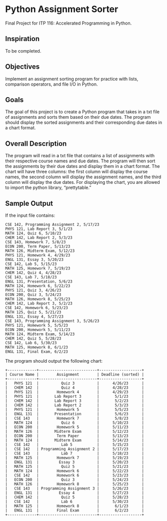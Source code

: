 
# Python Assignment Sorter
Final Project for ITP 116: Accelerated Programming in Python.

## Inspiration
To be completed.

## Objectives
Implement an assignment sorting program for practice with lists, comparison operators, and file I/O in Python. 
## Goals
The goal of this project is to create a Python program that takes in a txt file of assignments and sorts them based on their due dates. The program should display the sorted assignments and their corresponding due dates in a chart format.
## Overall Description
The program will read in a txt file that contains a list of assignments with their respective course names and due dates. The program will then sort the assignments by their due dates and display them in a chart format. The chart will have three columns: the first column will display the course names, the second column will display the assignment names, and the third column will display the due dates. For displaying the chart, you are allowed to import the python library, “prettytable.”
## Sample Output
If the input file contains:

```
CSE 142, Programming Assignment 2, 5/17/23
PHYS 121, Lab Report 3, 5/1/23
MATH 124, Quiz 6, 5/10/23
CHEM 142, Lab Report 2, 5/3/23
CSE 143, Homework 7, 5/8/23
ECON 200, Term Paper, 5/13/23
MATH 126, Midterm Exam, 5/12/23
PHYS 121, Homework 4, 4/29/23
ENGL 131, Essay 3, 5/20/23
CSE 142, Lab 5, 5/15/23
MATH 125, Homework 7, 5/19/23
CHEM 142, Quiz 4, 4/28/23
CSE 143, Lab 7, 5/18/23
ENGL 131, Presentation, 5/6/23
MATH 124, Homework 6, 5/22/23
PHYS 121, Quiz 3, 4/26/23
ECON 200, Quiz 3, 5/24/23
MATH 126, Homework 8, 5/25/23
CHEM 142, Lab Report 3, 5/2/23
CSE 142, Homework 6, 5/23/23
MATH 125, Quiz 5, 5/21/23
ENGL 131, Essay 4, 5/27/23
CSE 143, Programming Assignment 3, 5/26/23
PHYS 121, Homework 5, 5/5/23
ECON 200, Homework 5, 5/11/23
MATH 124, Midterm Exam, 5/14/23
CHEM 142, Quiz 5, 5/28/23
CSE 142, Lab 6, 5/30/23
MATH 125, Homework 8, 6/1/23
ENGL 131, Final Exam, 6/2/23
```

The program should output the following chart:
```
+-------------+--------------------------+-------------------+
| Course Name |        Assignment        | Deadline (sorted) |
+-------------+--------------------------+-------------------+
|   PHYS 121  |          Quiz 3          |      4/26/23      |
|   CHEM 142  |          Quiz 4          |      4/28/23      |
|   PHYS 121  |        Homework 4        |      4/29/23      |
|   PHYS 121  |       Lab Report 3       |       5/1/23      |
|   CHEM 142  |       Lab Report 3       |       5/2/23      |
|   CHEM 142  |       Lab Report 2       |       5/3/23      |
|   PHYS 121  |        Homework 5        |       5/5/23      |
|   ENGL 131  |       Presentation       |       5/6/23      |
|   CSE 143   |        Homework 7        |       5/8/23      |
|   MATH 124  |          Quiz 6          |      5/10/23      |
|   ECON 200  |        Homework 5        |      5/11/23      |
|   MATH 126  |       Midterm Exam       |      5/12/23      |
|   ECON 200  |        Term Paper        |      5/13/23      |
|   MATH 124  |       Midterm Exam       |      5/14/23      |
|   CSE 142   |          Lab 5           |      5/15/23      |
|   CSE 142   | Programming Assignment 2 |      5/17/23      |
|   CSE 143   |          Lab 7           |      5/18/23      |
|   MATH 125  |        Homework 7        |      5/19/23      |
|   ENGL 131  |         Essay 3          |      5/20/23      |
|   MATH 125  |          Quiz 5          |      5/21/23      |
|   MATH 124  |        Homework 6        |      5/22/23      |
|   CSE 142   |        Homework 6        |      5/23/23      |
|   ECON 200  |          Quiz 3          |      5/24/23      |
|   MATH 126  |        Homework 8        |      5/25/23      |
|   CSE 143   | Programming Assignment 3 |      5/26/23      |
|   ENGL 131  |         Essay 4          |      5/27/23      |
|   CHEM 142  |          Quiz 5          |      5/28/23      |
|   CSE 142   |          Lab 6           |      5/30/23      |
|   MATH 125  |        Homework 8        |       6/1/23      |
|   ENGL 131  |        Final Exam        |       6/2/23      |
+-------------+--------------------------+-------------------+
```
